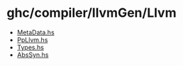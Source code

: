 # ghc/compiler/llvmGen/Llvm

- [MetaData.hs](ghc/compiler/llvmGen/Llvm/MetaData)
- [PpLlvm.hs](ghc/compiler/llvmGen/Llvm/PpLlvm)
- [Types.hs](ghc/compiler/llvmGen/Llvm/Types)
- [AbsSyn.hs](ghc/compiler/llvmGen/Llvm/AbsSyn)

